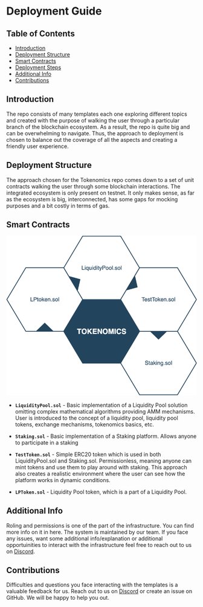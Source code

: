 # Deployment Guide

## Table of Contents

- [Introduction](#introduction)
- [Deployment Structure](#deployment-structure)
- [Smart Contracts](#smart-contracts)
- [Deployment Steps](#deployment-steps)
- [Additional Info](#additional-info)
- [Contributions](#contributions)

## Introduction

The repo consists of many templates each one exploring different topics and created with the purpose of walking the user through a particular branch of the blockchain ecosystem. As a result, the repo is quite big and can be overwhelming to navigate. Thus, the approach to deployment is chosen to balance out the coverage of all the aspects and creating a friendly user experience.

## Deployment Structure

The approach chosen for the Tokenomics repo comes down to a set of unit contracts walking the user through some blockchain interactions. The integrated ecosystem is only present on testnet. It only makes sense, as far as the ecosystem is big, interconnected, has some gaps for mocking purposes and a bit costly in terms of gas. 

## Smart Contracts

<img src=https://github.com/juuroudojo/images/blob/main/leela.png/>

- **`LiquidityPool.sol`** - Basic implementation of a Liquidity Pool solution omitting complex mathematical algorithms providing AMM mechanisms. User is introduced to the concept of a liquidity pool, liquidity pool tokens, exchange mechanisms, tokenomics basics, etc.

- **`Staking.sol`** - Basic implementation of a Staking platform. Allows anyone to participate in a staking 

- **`TestToken.sol`** - Simple ERC20 token which is used in both LiquidityPool.sol and Staking.sol. Permissionless, meaning anyone can mint tokens and use them to play around with staking. This approach also creates a realistic environment where the user can see how the platform works in dynamic conditions.

- **`LPToken.sol`** - Liquidity Pool token, which is a part of a Liquidity Pool.


## Additional Info

Roling and permissions is one of the part of the infrastructure. You can find more info on it in here. The system is maintained by our team. If you face any issues, want some additional info/explanation or additional opportuinities to interact with the infrastructure feel free to reach out to us on [Discord](https://discord.gg/).



## Contributions

Difficulties and questions you face interacting with the templates is a valuable feedback for us. Reach out to us on [Discord](https://discord.gg/) or create an issue on GitHub. We will be happy to help you out.
